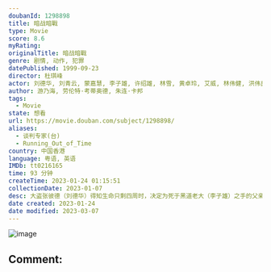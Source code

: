 ```yaml
---
doubanId: 1298898
title: 暗战暗戰
type: Movie
score: 8.6
myRating: 
originalTitle: 暗战暗戰
genre: 剧情, 动作, 犯罪
datePublished: 1999-09-23
director: 杜琪峰
actor: 刘德华, 刘青云, 蒙嘉慧, 李子雄, 许绍雄, 林雪, 黄卓玲, 艾威, 林伟健, 洪伟良, 罗靖庭, 邱万城, 张浚鸿, 李子明, 李寿祺, 罗永昌, 黄华和, 苏恩磁, 谭王鸿, 黄锐生
author: 游乃海, 劳伦特·考蒂奥德, 朱连·卡邦
tags:
  - Movie
state: 想看
url: https://movie.douban.com/subject/1298898/
aliases:
  - 谈判专家(台)
  - Running_Out_of_Time
country: 中国香港
language: 粤语, 英语
IMDb: tt0216165
time: 93 分钟
createTime: 2023-01-24 01:15:51
collectionDate: 2023-01-07
desc: 大盗张彼德（刘德华）得知生命只剩四周时，决定为死于黑道老大（李子雄）之手的父亲报仇，为此他精心设计打劫了黑道老大的运输公司隔壁的财务公司，并挟持人质引来因得罪上级被转调文职的高级谈判专家何尚生（刘青云...
date created: 2023-01-24
date modified: 2023-03-07
---
```


![image](p2001994907.jpg)

Comment:
---
